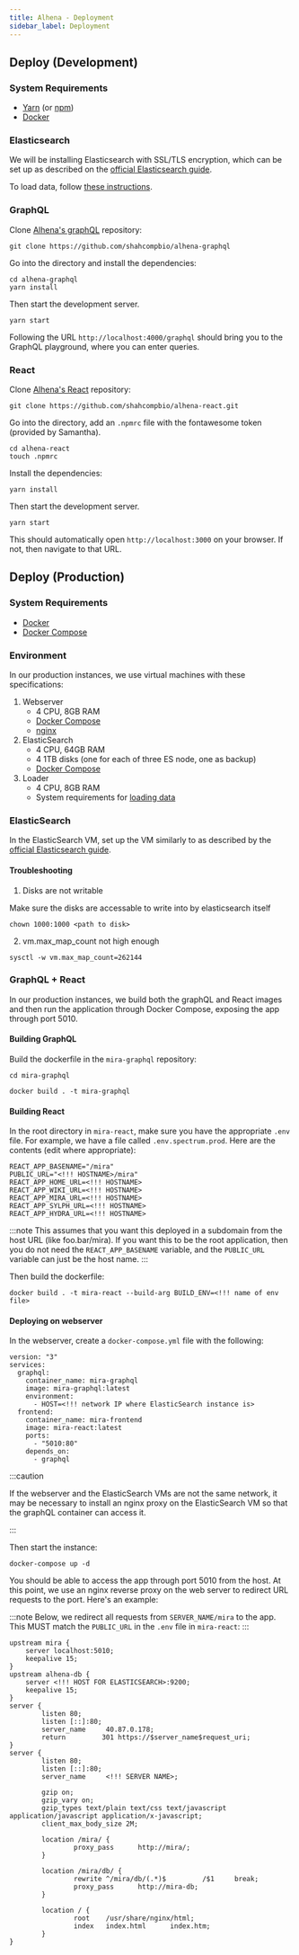 ```yaml
---
title: Alhena - Deployment
sidebar_label: Deployment
---
```


## Deploy (Development)

### System Requirements

- [Yarn](https://yarnpkg.com/en/) (or [npm](https://www.npmjs.com/))
- [Docker](https://docker.com)

### Elasticsearch

We will be installing Elasticsearch with SSL/TLS encryption, which can be set up as described on the [official Elasticsearch guide](https://www.elastic.co/guide/en/elasticsearch/reference/current/configuring-tls-docker.html).

To load data, follow [these instructions](alhena/loading-data.md).

### GraphQL

Clone [Alhena's graphQL](https://github.com/shahcompbio/alhena-graphql) repository:

```
git clone https://github.com/shahcompbio/alhena-graphql
```

Go into the directory and install the dependencies:

```
cd alhena-graphql
yarn install
```

Then start the development server.

```
yarn start
```

Following the URL `http://localhost:4000/graphql` should bring you to the GraphQL playground, where you can enter queries.

### React

Clone [Alhena's React](https://github.com/shahcompbio/alhena-react) repository:

```
git clone https://github.com/shahcompbio/alhena-react.git
```

Go into the directory, add an `.npmrc` file with the fontawesome token (provided by Samantha).

```
cd alhena-react
touch .npmrc
```

Install the dependencies:

```
yarn install
```

Then start the development server.

```
yarn start
```

This should automatically open `http://localhost:3000` on your browser. If not, then navigate to that URL.

## Deploy (Production)

### System Requirements

- [Docker](https://docker.com)
- [Docker Compose](https://docs.docker.com/compose/)

### Environment

In our production instances, we use virtual machines with these specifications:

1. Webserver
   - 4 CPU, 8GB RAM
   - [Docker Compose](https://docs.docker.com/compose/)
   - [nginx](https://www.nginx.com/)
2. ElasticSearch
   - 4 CPU, 64GB RAM
   - 4 1TB disks (one for each of three ES node, one as backup)
   - [Docker Compose](https://docs.docker.com/compose/)
3. Loader
   - 4 CPU, 8GB RAM
   - System requirements for [loading data](mira/loading-data.md)

### ElasticSearch

In the ElasticSearch VM, set up the VM similarly to as described by the [official Elasticsearch guide](https://www.elastic.co/guide/en/elasticsearch/reference/current/configuring-tls-docker.html).

#### Troubleshooting

1. Disks are not writable

Make sure the disks are accessable to write into by elasticsearch itself

```
chown 1000:1000 <path to disk>
```

2. vm.max_map_count not high enough

```
sysctl -w vm.max_map_count=262144
```

### GraphQL + React

In our production instances, we build both the graphQL and React images and then run the application through Docker Compose, exposing the app through port 5010.

#### Building GraphQL

Build the dockerfile in the `mira-graphql` repository:

```
cd mira-graphql

docker build . -t mira-graphql
```

#### Building React

In the root directory in `mira-react`, make sure you have the appropriate `.env` file. For example, we have a file called `.env.spectrum.prod`. Here are the contents (edit where appropriate):

```
REACT_APP_BASENAME="/mira"
PUBLIC_URL="<!!! HOSTNAME>/mira"
REACT_APP_HOME_URL=<!!! HOSTNAME>
REACT_APP_WIKI_URL=<!!! HOSTNAME>
REACT_APP_MIRA_URL=<!!! HOSTNAME>
REACT_APP_SYLPH_URL=<!!! HOSTNAME>
REACT_APP_HYDRA_URL=<!!! HOSTNAME>
```

:::note
This assumes that you want this deployed in a subdomain from the host URL (like foo.bar/mira). If you want this to be the root application, then you do not need the `REACT_APP_BASENAME` variable, and the `PUBLIC_URL` variable can just be the host name.
:::

Then build the dockerfile:

```
docker build . -t mira-react --build-arg BUILD_ENV=<!!! name of env file>
```

#### Deploying on webserver

In the webserver, create a `docker-compose.yml` file with the following:

```
version: "3"
services:
  graphql:
    container_name: mira-graphql
    image: mira-graphql:latest
    environment:
      - HOST=<!!! network IP where ElasticSearch instance is>
  frontend:
    container_name: mira-frontend
    image: mira-react:latest
    ports:
      - "5010:80"
    depends_on:
      - graphql

```

:::caution

If the webserver and the ElasticSearch VMs are not the same network, it may be necessary to install an nginx proxy on the ElasticSearch VM so that the graphQL container can access it.

:::

Then start the instance:

```
docker-compose up -d
```

You should be able to access the app through port 5010 from the host. At this point, we use an nginx reverse proxy on the web server to redirect URL requests to the port. Here's an example:

:::note
Below, we redirect all requests from `SERVER_NAME/mira` to the app. This MUST match the `PUBLIC_URL` in the `.env` file in `mira-react`:
:::

```
upstream mira {
    server localhost:5010;
    keepalive 15;
}
upstream alhena-db {
    server <!!! HOST FOR ELASTICSEARCH>:9200;
    keepalive 15;
}
server {
        listen 80;
        listen [::]:80;
        server_name     40.87.0.178;
        return         301 https://$server_name$request_uri;
}
server {
        listen 80;
        listen [::]:80;
        server_name     <!!! SERVER NAME>;

        gzip on;
        gzip_vary on;
        gzip_types text/plain text/css text/javascript application/javascript application/x-javascript;
        client_max_body_size 2M;

        location /mira/ {
                proxy_pass      http://mira/;
        }

        location /mira/db/ {
                rewrite ^/mira/db/(.*)$         /$1     break;
                proxy_pass      http://mira-db;
        }

        location / {
                root    /usr/share/nginx/html;
                index   index.html      index.htm;
        }
}
```
